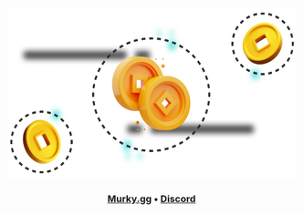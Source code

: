 <img src="./coins.png" width="100%" height="300px" alt="murky.gg" >

<h3 align="center">
  <b><a href="https://murky.gg">Murky.gg</a></b>
  •
  <a href="https://discord.gg/a">Discord</a>
</h3>
